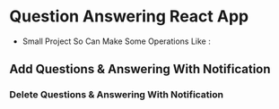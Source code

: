 # Question Answering React App

- Small Project So Can Make Some Operations Like :

## Add Questions & Answering With Notification


### Delete Questions & Answering With Notification

